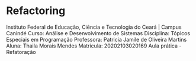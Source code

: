 # Refactoring

Instituto Federal de Educação, Ciência e Tecnologia do Ceará | Campus Canindé
Curso: Análise e Desenvolvimento de Sistemas
Disciplina: Tópicos Especiais em Programação
Professora: Patricia Jamile de Oliveira Martins
Aluna: Thaila Morais Mendes
Matrícula: 20202103020169
Aula prática - Refatoração

